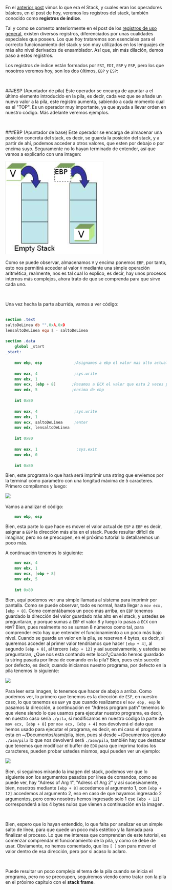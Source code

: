 En el [anterior post](http://poyoncio.com/2017/02/03/Curso-ensamblador-10-Stack/) vimos lo que era el Stack, y cuales eran los operadores básicos, en el post de hoy, veremos los registros del stack, también conocido como **registros de índice**.

Tal y como se comento anteriormente en el post de los [registros de uso general](http://poyoncio.com/2017/01/01/Curso-ensamblador-03-Registros-de-uso-general-y-mov/), existen diversos registros, diferenciados por unas cualidades especiales que poseen. Los que hoy trataremos son esenciales para el correcto funcionamiento del stack y son muy utilizados en los lenguajes de más alto nivel derivados de ensamblador. Así que, sin más dilación, demos paso a estos registros.

Los registros de índice están formados por ```ESI```, ```EDI```, ```EBP``` y ```ESP```, pero los que nosotros veremos hoy, son los dos últimos, ```EBP``` y ```ESP```:

<br>

###ESP (Apuntador de pila)
Este operador se encarga de apuntar a el último elemento introducido en la pila, es decir, cada vez que se añade un nuevo valor a la pila, este registro aumenta, sabiendo a cada momento cual es el "TOP". Es un operador muy importante, ya que ayuda a llevar orden en nuestro código. Más adelante veremos ejemplos.

<br>

###EBP (Apuntador de base)
Este operador se encarga de almacenar una posición concreta del stack, es decir, se guarda la posición del stack, y a partir de ahí, podemos acceder a otros valores, que esten por debajo o por encima suyo. Seguramente no lo hayan terminado de entender, así que vamos a explicarlo con una imagen:

<img src="/images/cap-png-pointer-ebp-image-V-ebp.png" />

Como se puede observar, almacenamos ```V``` y encima ponemos ```EBP```, por tanto, esto nos permitirá acceder al valor ```V``` mediante una simple operación aritmética, realmente, nos es tal cual lo explico, es decir, hay unos procesos internos más complejos, ahora trato de que se comprenda para que sirve cada uno.


<br>

Una vez hecha la parte aburrida, vamos a ver código:

```nasm

section .text
saltoDeLinea db "",0xA,0xD
lensaltoDeLinea equ $ - saltoDeLinea

section .data
    global _start
_start:

    mov ebp, esp              ;Asignamos a ebp el valor mas alto actual

    mov eax, 4                ;sys.write
    mov ebx, 1
    mov ecx, [ebp + 8]       ;Pasamos a ECX el valor que esta 2 veces por
    mov edx, 5               ;encima de ebp

    int 0x80

    mov eax, 4                ;sys.write
    mov ebx, 1
    mov ecx, saltoDeLinea     ;enter
    mov edx, lensaltoDeLinea

    int 0x80

    mov eax, 1                 ;sys.exit
    mov ebx, 0

    int 0x80
```

Bien, este programa lo que hará será imprimir una string que enviemos por la terminal como parametro con una longitud máxima de 5 caracteres. Primero compilamos y luego:

<img src="/images/captura-comp-stack-init---seg-ebp-esp" />  

Vamos a analizar el código:

```nasm
    mov ebp, esp
```

Bien, esta parte lo que hace es mover el valor actual de ```ESP``` a ```EBP``` es decir, asignar a ```EBP``` la dirección más alta en el stack. Puede resultar difícil de imaginar, pero no se preocupen, en el próximo tutorial lo detallaremos un poco más.

A continuación tenemos lo siguiente:

```nasm
    mov eax, 4
    mov ebx, 1
    mov ecx, [ebp + 8]
    mov edx, 5

    int 0x80
```

Bien, aquí podemos ver una simple llamada al sistema para imprimir por pantalla. Como se puede observar, todo es normal, hasta llegar a  ```mov ecx, [ebp + 8]```. Como comentábamos un poco más arriba, en ```EBP``` tenemos guardado la dirección del valor guardado más alto en el stack, y ustedes se preguntaran, y porque sumas a ```EBP``` el valor 8 y luego lo pasas a ```ECX``` con ```MOV```? Bien, pues realmente no se suman 8 números como tal, para comprender esto hay que entender el funcionamiento a un poco más bajo nivel. Cuando se guarda un valor en la pila, se reservan 4 bytes, es decir, si queremos acceder al primer valor tendríamos que hacer ```[ebp + 4]```, al segundo ```[ebp + 8]```, al tercero ```[ebp + 12]``` y así sucesivamente, y ustedes se preguntaran, ¿Que nos esta contando este loco?¿Cuando hemos guardado la string pasada por linea de comando en la pila? Bien, pues esto sucede por defecto, es decir, cuando iniciamos nuestro programa, por defecto en la pila tenemos lo siguiente:

<img src="stack-asm-start-line-parameterscode-x.png" />

Para leer esta imagen, lo tenemos que hacer de abajo a arriba. Como podemos ver, lo primero que tenemos es la dirección de ```ESP```, en nuestro caso, lo que tenemos es ```EBP``` ya que cuando realizamos el ```mov ebp, esp``` le pasamos la dirección, a continuación en "Adress program path" tenemos lo que viene siendo lo que usamos para ejecutar nuestro programa, es decir, en nuestro caso sería ```./pila```, si modificamos en nuestro código la parte de ```mov ecx, [ebp + 8]``` por ```mov ecx, [ebp + 4]``` nos devolverá el dato que hemos usado para ejecutar el programa, es decir, en mi caso el programa esta en ~/Documentos/asm/pila, bien, pues si desde ~/Documentos ejecuto ```./asm/pila``` lo que nos devolverá será ```./asm/pila```, también hay que destacar que tenemos que modificar el buffer de ```EDX``` para que imprima todos los caracteres, pueden probar ustedes mismos, aquí pueden ver un ejemplo:


<img src="captura-ejemplo-asmpila-doc-ebp4.png" />


Bien, si seguimos mirando la imagen del stack, podemos ver que lo siguiente son los argumentos pasados por línea de comandos, como se puede ver, hay "Adress of Arg 1", "Adress of Arg 2" y así sucesivamente, bien, nosotros mediante ```[ebp + 8]``` accedemos al argumento 1, con ```[ebp + 12]``` accedemos al argumento 2, eso en caso de que hayamos ingresado 2 argumentos, pero como nosotros hemos ingresado solo 1 ese ```[ebp + 12]``` corresponderá a los 4 bytes nulos que vienen a continuación en la imagen.

<br>

Bien, espero que lo hayan entendido, lo que falta por analizar es un simple salto de línea, para que quede un poco más estético y la llamada para finalizar el proceso. Lo que me interesa que comprendan de este tutorial, es comenzar comprendar el funcionamiento de la pila, y como se debe de usar. Obviamente, no hemos comentado, que los ```[ ]``` son para mover el valor dentro de esa dirección, pero por si acaso lo aclaro.

<br>

Puede resultar un poco complejo el tema de la pila cuando se inicia el programa, pero no se preocupen, seguiremos viendo como tratar con la pila en el próximo capítulo con el **stack frame**.  
